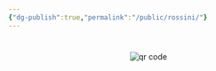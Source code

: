 ```yaml
---
{"dg-publish":true,"permalink":"/public/rossini/"}
---
```


#




#
<p style="text-align: center;"><img src="https://chart.googleapis.com/chart?cht=qr&chl=https://notes.andrasdenes.com/rossini&chs=180x180&choe=UTF-8&chld=L|2" alt="qr code"></p>

